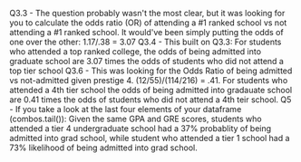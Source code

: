 Q3.3 - The question probably wasn't the most clear, but it was looking for you to calculate the odds ratio (OR) of attending a #1 ranked school vs not attending a #1 ranked school. It would've been simply putting the odds of one over the other: 1.17/.38 = 3.07
Q3.4 - This built on Q3.3: For students who attended a top ranked college, the odds of being admitted into graduate school are 3.07 times the odds of students who did not attend a top tier school
Q3.6 - This was looking for the Odds Ratio of being admitted vs not-admitted given prestige 4. (12/55)/(114/216) = .41. For students who attended a 4th tier school the odds of being admitted into gradauate school are 0.41 times the odds of students who did not attend a 4th teir school.
Q5 - If you take a look at the last four elements of your dataframe (combos.tail()): Given the same GPA and GRE scores, students who attended a tier 4 undergraduate school had a 37% probablity of being admitted into grad school, while student who attended a tier 1 school had a 73% likelihood of being admitted into grad school.